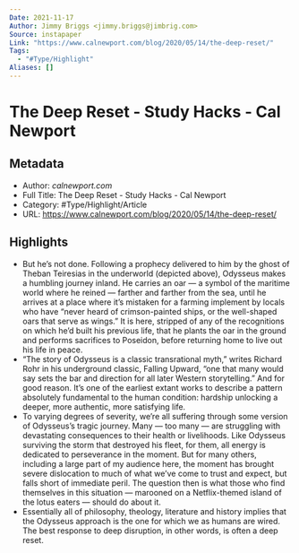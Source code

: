 ```yaml
---
Date: 2021-11-17
Author: Jimmy Briggs <jimmy.briggs@jimbrig.com>
Source: instapaper
Link: "https://www.calnewport.com/blog/2020/05/14/the-deep-reset/"
Tags:
  - "#Type/Highlight"
Aliases: []
---
```


# The Deep Reset - Study Hacks - Cal Newport

## Metadata

* Author: *calnewport.com*
* Full Title: The Deep Reset - Study Hacks - Cal Newport
* Category: #Type/Highlight/Article
* URL: https://www.calnewport.com/blog/2020/05/14/the-deep-reset/

## Highlights

* But he’s not done. Following a prophecy delivered to him by the ghost of Theban Teiresias in the underworld (depicted above), Odysseus makes a humbling journey inland. He carries an oar — a symbol of the maritime world where he reined — farther and farther from the sea, until he arrives at a place where it’s mistaken for a farming implement by locals who have “never heard of crimson-painted ships, or the well-shaped oars that serve as wings.”
  It is here, stripped of any of the recognitions on which he’d built his previous life, that he plants the oar in the ground and performs sacrifices to Poseidon, before returning home to live out his life in peace.
* “The story of Odysseus is a classic transrational myth,” writes Richard Rohr in his underground classic, Falling Upward, “one that many would say sets the bar and direction for all later Western storytelling.” And for good reason. It’s one of the earliest extant works to describe a pattern absolutely fundamental to the human condition: hardship unlocking a deeper, more authentic, more satisfying life.
* To varying degrees of severity, we’re all suffering through some version of Odysseus’s tragic journey. Many — too many — are struggling with devastating consequences to their health or livelihoods. Like Odysseus surviving the storm that destroyed his fleet, for them, all energy is dedicated to perseverance in the moment.
  But for many others, including a large part of my audience here, the moment has brought severe dislocation to much of what we’ve come to trust and expect, but falls short of immediate peril. The question then is what those who find themselves in this situation — marooned on a Netflix-themed island of the lotus eaters — should do about it.
* Essentially all of philosophy, theology, literature and history implies that the Odysseus approach is the one for which we as humans are wired. The best response to deep disruption, in other words, is often a deep reset.
